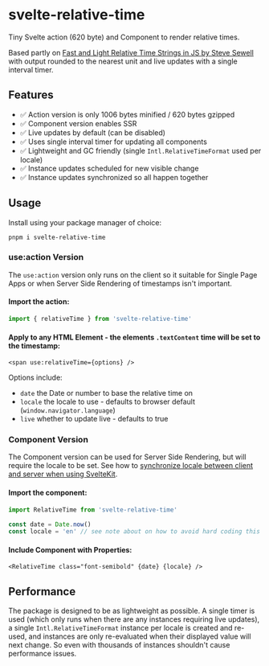 # svelte-relative-time

Tiny Svelte action (620 byte) and Component to render relative times.

Based partly on [Fast and Light Relative Time Strings in JS by Steve Sewell](https://www.builder.io/blog/relative-time) with output rounded to the nearest unit and live updates with a single interval timer.

## Features

- ✅ Action version is only 1006 bytes minified / 620 bytes gzipped
- ✅ Component version enables SSR
- ✅ Live updates by default (can be disabled)
- ✅ Uses single interval timer for updating all components
- ✅ Lightweight and GC friendly (single `Intl.RelativeTimeFormat` used per locale)
- ✅ Instance updates scheduled for new visible change
- ✅ Instance updates synchronized so all happen together

## Usage

Install using your package manager of choice:

    pnpm i svelte-relative-time

### use:action Version

The `use:action` version only runs on the client so it suitable for Single Page Apps or when Server Side Rendering of timestamps isn't important.

#### Import the action:

```ts
import { relativeTime } from 'svelte-relative-time'
```

#### Apply to any HTML Element - the elements `.textContent` time will be set to the timestamp:

```svelte
<span use:relativeTime={options} />
```

Options include:

- `date` the Date or number to base the relative time on
- `locale` the locale to use - defaults to browser default (`window.navigator.language`)
- `live` whether to update live - defaults to true

### Component Version

The Component version can be used for Server Side Rendering, but will require the locale to be set. See how to [synchronize locale between client and server when using SvelteKit](https://www.captaincodeman.com/internationalization-formatting-with-intl-ssr-sveltekit).

#### Import the component:

```ts
import RelativeTime from 'svelte-relative-time'

const date = Date.now()
const locale = 'en' // see note about on how to avoid hard coding this for SSR
```

#### Include Component with Properties:

```svelte
<RelativeTime class="font-semibold" {date} {locale} />
```

## Performance

The package is designed to be as lightweight as possible. A single timer is used (which only runs when there are any instances requiring live updates), a single `Intl.RelativeTimeFormat` instance per locale is created and re-used, and instances are only re-evaluated when their displayed value will next change. So even with thousands of instances shouldn't cause performance issues.
